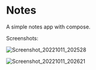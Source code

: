 # Notes
A simple notes app with compose.

Screenshots:

![Screenshot_20221011_202528](https://user-images.githubusercontent.com/19203471/195173442-58cdc608-1a4b-4c8a-9230-7397e3aa1fda.png)

![Screenshot_20221011_202621](https://user-images.githubusercontent.com/19203471/195173499-c34c16ae-98b1-4829-a0f1-ef0981468f4a.png)
